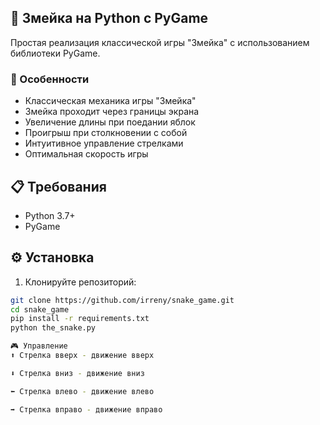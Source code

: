 ## 🐍 Змейка на Python с PyGame

Простая реализация классической игры "Змейка" с использованием библиотеки PyGame.

### 🚀 Особенности

- Классическая механика игры "Змейка"
- Змейка проходит через границы экрана
- Увеличение длины при поедании яблок
- Проигрыш при столкновении с собой
- Интуитивное управление стрелками
- Оптимальная скорость игры

## 📋 Требования

- Python 3.7+
- PyGame

## ⚙️ Установка

1. Клонируйте репозиторий:
```bash
git clone https://github.com/irreny/snake_game.git
cd snake_game
pip install -r requirements.txt
python the_snake.py

🎮 Управление
⬆️ Стрелка вверх - движение вверх

⬇️ Стрелка вниз - движение вниз

⬅️ Стрелка влево - движение влево

➡️ Стрелка вправо - движение вправо